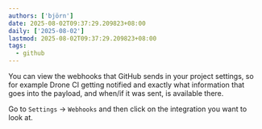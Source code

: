 ```yaml
---
authors: ['björn']
date: 2025-08-02T09:37:29.209823+08:00
daily: ['2025-08-02']
lastmod: 2025-08-02T09:37:29.209823+08:00
tags:
  - github
---
```

You can view the webhooks that GitHub sends in your project settings, so for example Drone CI getting notified and exactly what information that goes into the payload, and when/if it was sent, is available there.
  
Go to `Settings` -> `Webhooks` and then click on the integration you want to look at.
